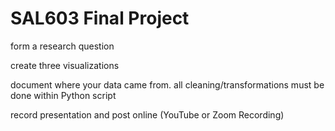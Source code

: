 # SAL603 Final Project
form a research question

create three visualizations

document where your data came from. 
    all cleaning/transformations must be done within Python script

record presentation and post online (YouTube or Zoom Recording)
